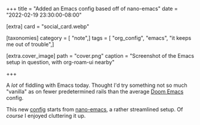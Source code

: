 +++
title = "Added an Emacs config based off of nano-emacs"
date = "2022-02-19 23:30:00-08:00"

[extra]
card = "social_card.webp"

[taxonomies]
category = [ "note",]
tags = [ "org_config", "emacs", "it keeps me out of trouble",]

[extra.cover_image]
path = "cover.png"
caption = "Screenshot of the Emacs setup in question, with org-roam-ui nearby"

+++

A *lot* of fiddling with Emacs today. Thought I'd try something not so much
"vanilla" as on fewer predetermined rails than the average [Doom
Emacs][doom-emacs] config.

This new [config][] starts from [nano-emacs][], a rather streamlined setup. Of
*course* I enjoyed cluttering it up.

[doom-emacs]: https://github.com/hlissner/doom-emacs
[nano-emacs]: https://github.com/rougier/nano-emacs
[config]: /config/emacs/nano
